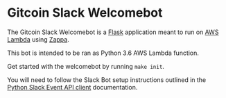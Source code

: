 # Gitcoin Slack Welcomebot

The Gitcoin Slack Welcomebot is a [Flask](http://flask.pocoo.org/) application meant to run on [AWS Lambda](https://aws.amazon.com/lambda/) using [Zappa](https://github.com/Miserlou/Zappa).


This bot is intended to be ran as Python 3.6 AWS Lambda function.

Get started with the welcomebot by running `make init`.

You will need to follow the Slack Bot setup instructions outlined in the [Python Slack Event API client](https://github.com/slackapi/python-slack-events-api) documentation.


